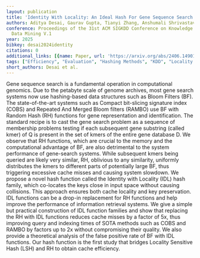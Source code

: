 ```yaml
---
layout: publication
title: 'Identity With Locality: An Ideal Hash For Gene Sequence Search'
authors: Aditya Desai, Gaurav Gupta, Tianyi Zhang, Anshumali Shrivastava
conference: Proceedings of the 31st ACM SIGKDD Conference on Knowledge Discovery and
  Data Mining V.1
year: 2025
bibkey: desai2024identity
citations: 0
additional_links: [{name: Paper, url: 'https://arxiv.org/abs/2406.14901'}]
tags: ["Efficiency", "Evaluation", "Hashing Methods", "KDD", "Locality Sensitive Hashing"]
short_authors: Desai et al.
---
```

Gene sequence search is a fundamental operation in computational genomics.
Due to the petabyte scale of genome archives, most gene search systems now use
hashing-based data structures such as Bloom Filters (BF). The state-of-the-art
systems such as Compact bit-slicing signature index (COBS) and Repeated And
Merged Bloom filters (RAMBO) use BF with Random Hash (RH) functions for gene
representation and identification. The standard recipe is to cast the gene
search problem as a sequence of membership problems testing if each subsequent
gene substring (called kmer) of Q is present in the set of kmers of the entire
gene database D. We observe that RH functions, which are crucial to the memory
and the computational advantage of BF, are also detrimental to the system
performance of gene-search systems. While subsequent kmers being queried are
likely very similar, RH, oblivious to any similarity, uniformly distributes the
kmers to different parts of potentially large BF, thus triggering excessive
cache misses and causing system slowdown. We propose a novel hash function
called the Identity with Locality (IDL) hash family, which co-locates the keys
close in input space without causing collisions. This approach ensures both
cache locality and key preservation. IDL functions can be a drop-in replacement
for RH functions and help improve the performance of information retrieval
systems. We give a simple but practical construction of IDL function families
and show that replacing the RH with IDL functions reduces cache misses by a
factor of 5x, thus improving query and indexing times of SOTA methods such as
COBS and RAMBO by factors up to 2x without compromising their quality. We also
provide a theoretical analysis of the false positive rate of BF with IDL
functions. Our hash function is the first study that bridges Locality Sensitive
Hash (LSH) and RH to obtain cache efficiency.